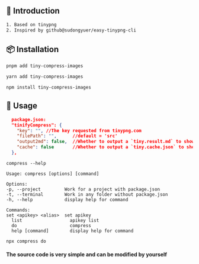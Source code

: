 ## 📖 Introduction

```bash
1. Based on tinypng
2. Inspired by github@sudongyuer/easy-tinypng-cli
```


## 📦 Installation


```bash
pnpm add tiny-compress-images

yarn add tiny-compress-images

npm install tiny-compress-images
```


## 🦄 Usage

```json
  package.json:
  "tinifyCompress": {
    "key": "", //The key requested from tinypng.com
    "filePath": "",      //default = 'src'
    "output2md": false,  //Whether to output a `tiny.result.md` to show the compression result
    "cache": false       //Whether to output a `tiny.cache.json` to show the compression result
  },
```

```shell
compress --help

Usage: compress [options] [command]

Options:
-p, --project         Work for a project with package.json
-t, --terminal        Work in any folder without package.json
-h, --help            display help for command

Commands:
set <apikey> <alias>  set apikey
  list                  apikey list
  do                    compress
  help [command]        display help for command
```

```bash
npx compress do
```

#### The source code is very simple and can be modified by yourself


